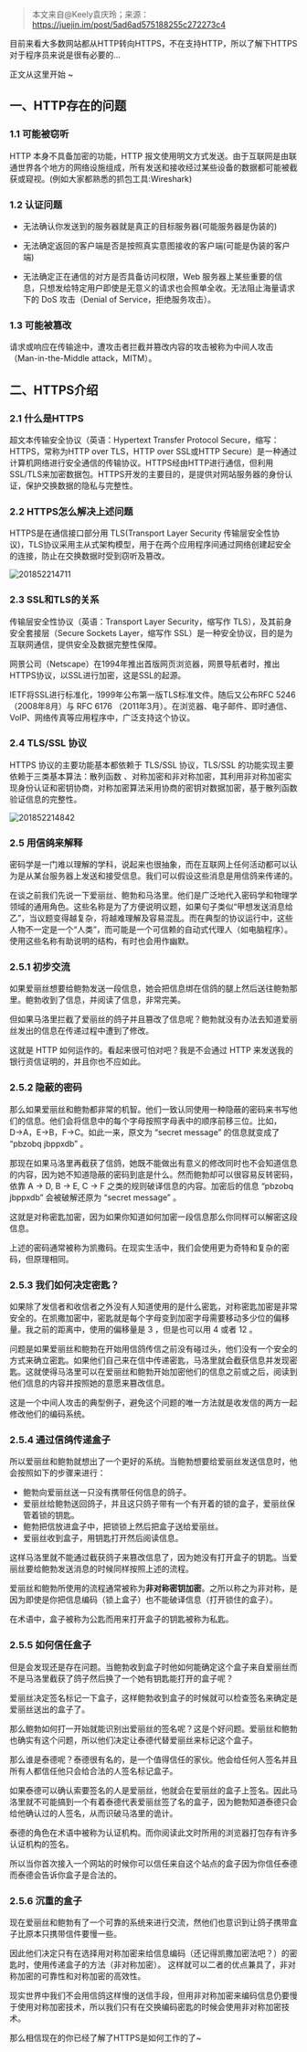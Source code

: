 > 本文来自@Keely袁庆玲；来源：https://juejin.im/post/5ad6ad575188255c272273c4

目前来看大多数网站都从HTTP转向HTTPS，不在支持HTTP，所以了解下HTTPS对于程序员来说是很有必要的...

正文从这里开始 ~

## 一、HTTP存在的问题

### 1.1 可能被窃听

HTTP 本身不具备加密的功能，HTTP 报文使用明文方式发送。由于互联网是由联通世界各个地方的网络设施组成，所有发送和接收经过某些设备的数据都可能被截获或窥视。(例如大家都熟悉的抓包工具:Wireshark)

### 1.2 认证问题

- 无法确认你发送到的服务器就是真正的目标服务器(可能服务器是伪装的)

- 无法确定返回的客户端是否是按照真实意图接收的客户端(可能是伪装的客户端)

- 无法确定正在通信的对方是否具备访问权限，Web 服务器上某些重要的信息，只想发给特定用户即使是无意义的请求也会照单全收。无法阻止海量请求下的 DoS 攻击（Denial of Service，拒绝服务攻击）。

### 1.3 可能被篡改

请求或响应在传输途中，遭攻击者拦截并篡改内容的攻击被称为中间人攻击（Man-in-the-Middle attack，MITM）。

## 二、HTTPS介绍

### 2.1 什么是HTTPS

超文本传输安全协议（英语：Hypertext Transfer Protocol Secure，缩写：HTTPS，常称为HTTP over TLS，HTTP over SSL或HTTP Secure）是一种通过计算机网络进行安全通信的传输协议。HTTPS经由HTTP进行通信，但利用SSL/TLS来加密数据包。HTTPS开发的主要目的，是提供对网站服务器的身份认证，保护交换数据的隐私与完整性。

### 2.2 HTTPS怎么解决上述问题

HTTPS是在通信接口部分用 TLS(Transport Layer Security 传输层安全性协议)，TLS协议采用主从式架构模型，用于在两个应用程序间通过网络创建起安全的连接，防止在交换数据时受到窃听及篡改。

![201852214711](https://cdn.chenrf.com/201852214711.png)

### 2.3 SSL和TLS的关系

传输层安全性协议（英语：Transport Layer Security，缩写作 TLS），及其前身安全套接层（Secure Sockets Layer，缩写作 SSL）是一种安全协议，目的是为互联网通信，提供安全及数据完整性保障。

网景公司（Netscape）在1994年推出首版网页浏览器，网景导航者时，推出HTTPS协议，以SSL进行加密，这是SSL的起源。

IETF将SSL进行标准化，1999年公布第一版TLS标准文件。随后又公布RFC 5246 （2008年8月）与 RFC 6176 （2011年3月）。在浏览器、电子邮件、即时通信、VoIP、网络传真等应用程序中，广泛支持这个协议。

### 2.4 TLS/SSL 协议

HTTPS 协议的主要功能基本都依赖于 TLS/SSL 协议，TLS/SSL 的功能实现主要依赖于三类基本算法：散列函数 、对称加密和非对称加密，其利用非对称加密实现身份认证和密钥协商，对称加密算法采用协商的密钥对数据加密，基于散列函数验证信息的完整性。

![201852214842](https://cdn.chenrf.com/201852214842.png)

### 2.5 用信鸽来解释

密码学是一门难以理解的学科，说起来也很抽象，而在互联网上任何活动都可以认为是从某台服务器上发送和接受信息。我们可以假设这些消息是用信鸽来传递的。

在谈之前我们先说一下爱丽丝、鲍勃和马洛里。他们是广泛地代入密码学和物理学领域的通用角色。这些名称是为了方便说明议题，如果句子类似“甲想发送消息给乙”，当议题变得越复杂，将越难理解及容易混乱。而在典型的协议运行中，这些人物不一定是一个“人类”，而可能是一个可信赖的自动式代理人（如电脑程序）。使用这些名称有助说明的结构，有时也会用作幽默。

### 2.5.1 初步交流

如果爱丽丝想要给鲍勃发送一段信息，她会把信息绑在信鸽的腿上然后送往鲍勃那里。鲍勃收到了信息，并阅读了信息，非常完美。

但如果马洛里拦截了爱丽丝的鸽子并且篡改了信息呢？鲍勃就没有办法去知道爱丽丝发出的信息在传递过程中遭到了修改。

这就是 HTTP 如何运作的。看起来很可怕对吧？我是不会通过 HTTP 来发送我的银行资信证明的，并且你也不应如此。

### 2.5.2 隐蔽的密码

那么如果爱丽丝和鲍勃都非常的机智。他们一致认同使用一种隐蔽的密码来书写他们的信息。他们会将信息中的每个字母按照字母表中的顺序前移三位。比如，D→A，E→B，F→C。如此一来，原文为 “secret message” 的信息就变成了 “pbzobq jbppxdb” 。

那现在如果马洛里再截获了信鸽，她既不能做出有意义的修改同时也不会知道信息的内容，因为她不知道隐蔽的密码到底是什么。然而鲍勃却可以很容易反转密码，依靠 A → D, B → E, C → F 之类的规则破译信息的内容。加密后的信息 “pbzobq jbppxdb” 会被破解还原为 “secret message” 。

这就是对称密匙加密，因为如果你知道如何加密一段信息那么你同样可以解密这段信息。

上述的密码通常被称为凯撒码。在现实生活中，我们会使用更为奇特和复杂的密码，但原理相同。

### 2.5.3 我们如何决定密匙？

如果除了发信者和收信者之外没有人知道使用的是什么密匙，对称密匙加密是非常安全的。在凯撒加密中，密匙就是每个字母变到加密字母需要移动多少位的偏移量。我之前的距离中，使用的偏移量是 3 ，但是也可以用 4 或者 12 。

问题是如果爱丽丝和鲍勃在开始用信鸽传信之前没有碰过头，他们没有一个安全的方式来确立密匙。如果他们自己来在信中传递密匙，马洛里就会截获信息并发现密匙。这就使得马洛里可以在爱丽丝和鲍勃开始加密他们的信息之前或之后，阅读到他们信息的内容并按照她的意愿来篡改信息。

这是一个中间人攻击的典型例子，避免这个问题的唯一方法就是收发信的两方一起修改他们的编码系统。

### 2.5.4 通过信鸽传递盒子

所以爱丽丝和鲍勃就想出了一个更好的系统。当鲍勃想要给爱丽丝发送信息时，他会按照如下的步骤来进行：

- 鲍勃向爱丽丝送一只没有携带任何信息的鸽子。
- 爱丽丝给鲍勃送回鸽子，并且这只鸽子带有一个有开着的锁的盒子，爱丽丝保管着锁的钥匙。
- 鲍勃把信放进盒子中，把锁锁上然后把盒子送给爱丽丝。
- 爱丽丝收到盒子，用钥匙打开然后阅读信息。

这样马洛里就不能通过截获鸽子来篡改信息了，因为她没有打开盒子的钥匙。当爱丽丝要给鲍勃发送消息的时候同样按照上述的流程。

爱丽丝和鲍勃所使用的流程通常被称为**非对称密钥加密**。之所以称之为非对称，是因为即使是你把信息编码（锁上盒子）也不能破译信息（打开锁住的盒子）。

在术语中，盒子被称为公匙而用来打开盒子的钥匙被称为私匙。

### 2.5.5 如何信任盒子

但是会发现还是存在问题。当鲍勃收到盒子时他如何能确定这个盒子来自爱丽丝而不是马洛里截获了鸽子然后换了一个她有钥匙能打开的盒子呢？

爱丽丝决定签名标记一下盒子，这样鲍勃收到盒子的时候就可以检查签名来确定是爱丽丝送出的盒子了。

那么鲍勃如何打一开始就能识别出爱丽丝的签名呢？这是个好问题。爱丽丝和鲍勃也确实有这个问题，所以他们决定让泰德代替爱丽丝来标记这个盒子。

那么谁是泰德呢？泰德很有名的，是一个值得信任的家伙。他会给任何人签名并且所有人都信任他只会给合法的人签名标记盒子。

如果泰德可以确认索要签名的人是爱丽丝，他就会在爱丽丝的盒子上签名。因此马洛里就不可能搞到一个有着泰德代表爱丽丝签了名的盒子，因为鲍勃知道泰德只会给他确认过的人签名，从而识破马洛里的诡计。

泰德的角色在术语中被称为认证机构。而你阅读此文时所用的浏览器打包存有许多认证机构的签名。

所以当你首次接入一个网站的时候你可以信任来自这个站点的盒子因为你信任泰德而泰德会告诉你盒子是合法的。

### 2.5.6 沉重的盒子

现在爱丽丝和鲍勃有了一个可靠的系统来进行交流，然他们也意识到让鸽子携带盒子比原本只携带信件要慢一些。

因此他们决定只有在选择用对称加密来给信息编码（还记得凯撒加密法吧？）的密匙时，使用传递盒子的方法（非对称加密）。
这样就可以二者的优点兼具了，非对称加密的可靠性和对称加密的高效性。

现实世界中我们不会用信鸽这样慢的送信手段，但用非对称加密来编码信息仍要慢于使用对称加密技术，所以我们只有在交换编码密匙的时候会使用非对称加密技术。

那么相信现在的你已经了解了HTTPS是如何工作的了~